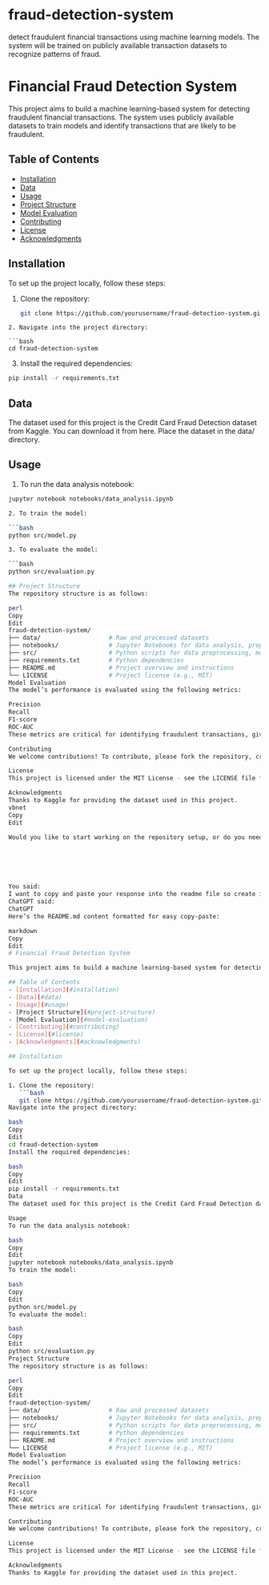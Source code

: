 # fraud-detection-system
detect fraudulent financial transactions using machine learning models. The system will be trained on publicly available transaction datasets to recognize patterns of fraud.

# Financial Fraud Detection System

This project aims to build a machine learning-based system for detecting fraudulent financial transactions. The system uses publicly available datasets to train models and identify transactions that are likely to be fraudulent.

## Table of Contents
- [Installation](#installation)
- [Data](#data)
- [Usage](#usage)
- [Project Structure](#project-structure)
- [Model Evaluation](#model-evaluation)
- [Contributing](#contributing)
- [License](#license)
- [Acknowledgments](#acknowledgments)

## Installation

To set up the project locally, follow these steps:

1. Clone the repository:
   ```bash
   git clone https://github.com/yourusername/fraud-detection-system.git
```
2. Navigate into the project directory:

```bash
cd fraud-detection-system
```
3. Install the required dependencies:

```bash
pip install -r requirements.txt
```
## Data
The dataset used for this project is the Credit Card Fraud Detection dataset from Kaggle. You can download it from here. Place the dataset in the data/ directory.

## Usage
1. To run the data analysis notebook:

```bash
jupyter notebook notebooks/data_analysis.ipynb

2. To train the model:

```bash
python src/model.py

3. To evaluate the model:

```bash
python src/evaluation.py

## Project Structure
The repository structure is as follows:

perl
Copy
Edit
fraud-detection-system/
├── data/                   # Raw and processed datasets
├── notebooks/              # Jupyter Notebooks for data analysis, preprocessing, and modeling
├── src/                    # Python scripts for data preprocessing, modeling, etc.
├── requirements.txt        # Python dependencies
├── README.md               # Project overview and instructions
└── LICENSE                 # Project license (e.g., MIT)
Model Evaluation
The model’s performance is evaluated using the following metrics:

Precision
Recall
F1-score
ROC-AUC
These metrics are critical for identifying fraudulent transactions, given the imbalance in the dataset.

Contributing
We welcome contributions! To contribute, please fork the repository, create a new branch, make your changes, and submit a pull request.

License
This project is licensed under the MIT License - see the LICENSE file for details.

Acknowledgments
Thanks to Kaggle for providing the dataset used in this project.
vbnet
Copy
Edit

Would you like to start working on the repository setup, or do you need further assistance with any part of this?






You said:
I want to copy and paste your response into the readme file so create it in that format
ChatGPT said:
ChatGPT
Here’s the README.md content formatted for easy copy-paste:

markdown
Copy
Edit
# Financial Fraud Detection System

This project aims to build a machine learning-based system for detecting fraudulent financial transactions. The system uses publicly available datasets to train models and identify transactions that are likely to be fraudulent.

## Table of Contents
- [Installation](#installation)
- [Data](#data)
- [Usage](#usage)
- [Project Structure](#project-structure)
- [Model Evaluation](#model-evaluation)
- [Contributing](#contributing)
- [License](#license)
- [Acknowledgments](#acknowledgments)

## Installation

To set up the project locally, follow these steps:

1. Clone the repository:
   ```bash
   git clone https://github.com/yourusername/fraud-detection-system.git
Navigate into the project directory:

bash
Copy
Edit
cd fraud-detection-system
Install the required dependencies:

bash
Copy
Edit
pip install -r requirements.txt
Data
The dataset used for this project is the Credit Card Fraud Detection dataset from Kaggle. You can download it from here. Place the dataset in the data/ directory.

Usage
To run the data analysis notebook:

bash
Copy
Edit
jupyter notebook notebooks/data_analysis.ipynb
To train the model:

bash
Copy
Edit
python src/model.py
To evaluate the model:

bash
Copy
Edit
python src/evaluation.py
Project Structure
The repository structure is as follows:

perl
Copy
Edit
fraud-detection-system/
├── data/                   # Raw and processed datasets
├── notebooks/              # Jupyter Notebooks for data analysis, preprocessing, and modeling
├── src/                    # Python scripts for data preprocessing, modeling, etc.
├── requirements.txt        # Python dependencies
├── README.md               # Project overview and instructions
└── LICENSE                 # Project license (e.g., MIT)
Model Evaluation
The model’s performance is evaluated using the following metrics:

Precision
Recall
F1-score
ROC-AUC
These metrics are critical for identifying fraudulent transactions, given the imbalance in the dataset.

Contributing
We welcome contributions! To contribute, please fork the repository, create a new branch, make your changes, and submit a pull request.

License
This project is licensed under the MIT License - see the LICENSE file for details.

Acknowledgments
Thanks to Kaggle for providing the dataset used in this project.
